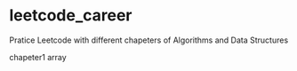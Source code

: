 # leetcode_career
Pratice Leetcode with different chapeters of  Algorithms and Data Structures

chapeter1 array
